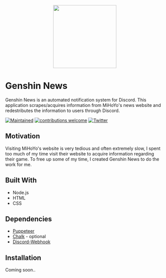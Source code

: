 <p align="center"><img src="https://genshinnews.com/paimon.png" width="200"></p>  

# Genshin News
Genshin News is an automated notification system for Discord. This application scrapes/acquires information from MiHoYo's news website and redestributes the information to users through Discord. 

[![Maintained](https://img.shields.io/maintenance/yes/2020)](https://github.com/ptrlrd/Genshin-News/commits/main) 
[![contributions welcome](https://img.shields.io/badge/contributions-welcome-brightgreen.svg?style=flat)](https://github.com/ptrlrd/Genshin-News/issues) 
[![Twitter](https://img.shields.io/twitter/follow/ptrlrd)](https://twitter.com/ptrlrd) 

## Motivation
Visiting MiHoYo's website is very tedious and often extremely slow, I spent too much of my time visit their website to acquire information regarding their game. To free up some of my time, I created Genshin News to do the work for me.

## Built With
* Node.js
* HTML
* CSS

## Dependencies
* [Puppeteer](https://github.com/puppeteer/puppeteer)
* [Chalk](https://www.npmjs.com/package/chalk) - optional
* [Discord-Webhook](https://www.npmjs.com/package/webhook-discord)

## 

## Installation
Coming soon..
